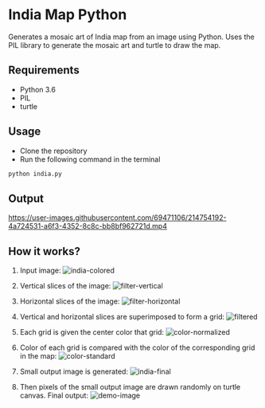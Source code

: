 # India Map Python
Generates a mosaic art of India map from an image using Python.
Uses the PIL library to generate the mosaic art and turtle to draw the map.

## Requirements
- Python 3.6
- PIL
- turtle


## Usage
- Clone the repository
- Run the following command in the terminal
```sh
python india.py
```

## Output

https://user-images.githubusercontent.com/69471106/214754192-4a724531-a6f3-4352-8c8c-bb8bf962721d.mp4


## How it works?

1. Input image:
![india-colored](https://user-images.githubusercontent.com/69471106/214755236-aeff0c44-0c2d-4839-94a4-8e20f970ffd5.jpg)

2. Vertical slices of the image:
![filter-vertical](https://user-images.githubusercontent.com/69471106/214755250-310236d0-af3d-4221-b01a-af27f9315a38.png)

3. Horizontal slices of the image:
![filter-horizontal](https://user-images.githubusercontent.com/69471106/214755266-9dc25633-c8a6-4516-875a-c1ed9802b160.png)

4. Vertical and horizontal slices are superimposed to form a grid:
![filtered](https://user-images.githubusercontent.com/69471106/214755291-98f32e13-61cc-40da-8970-61466bef8e87.png)

5. Each grid is given the center color that grid:
![color-normalized](https://user-images.githubusercontent.com/69471106/214755297-03988001-0602-4099-bf07-5699627d6a40.png)

6. Color of each grid is compared with the color of the corresponding grid in the map:
![color-standard](https://user-images.githubusercontent.com/69471106/214755301-edd41dd0-8620-474d-844c-adf56652ac03.png)

7. Small output image is generated:
![india-final](https://user-images.githubusercontent.com/69471106/214755308-4168ea42-4a7a-4b83-87b4-0e4e8d937288.png)

8. Then pixels of the small output image are drawn randomly on turtle canvas. Final output:
![demo-image](https://user-images.githubusercontent.com/69471106/214755572-2442dcd8-7ceb-48f9-8ee0-49b5e4850bba.png)

